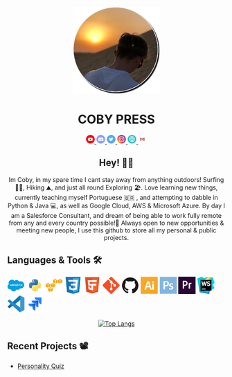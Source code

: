 <p align="center"><img src="https://github.com/cobypress/cobypress/blob/main/assets/cobypress%20icon.png" width="200"/></p>
<div align="center">

# COBY PRESS #

<a href="https://www.youtube.com/channel/UCUlgzZDSeEIe5MNQQ6FEzlw"><img src="https://github.com/cobypress/cobypress/blob/main/assets/Youtube.svg" 
     width=4% 
     height=auto 
     alt="youtube badge" />
     <a href="https://discord.gg/8WXffeeFY5"><img src="https://github.com/cobypress/cobypress/blob/main/assets/3069758_circle_discord_gaming_messenger_round%20icon_icon.png" 
     width=4% 
     height=auto 
     alt="discord badge" />
     <a href="https://twitter.com/coby_press"><img src="https://github.com/cobypress/cobypress/blob/main/assets/Twitter.svg" 
     width=4% 
     height=auto 
     alt="twitter badge" />
     <a href="https://www.instagram.com/coby9055/"><img src="https://github.com/cobypress/cobypress/blob/main/assets/Instagram.svg" 
     width=4% 
     height=auto 
     alt="instagram badge" />
     <a href="https://www.coby.press"><img src="https://github.com/cobypress/cobypress/blob/main/assets/website-5793.svg" 
     width=4% 
     height=auto 
     alt="instagram badge" />
     <a href = "mailto: hi@coby.press"><img src="https://github.com/cobypress/cobypress/blob/main/assets/Gmail.svg"
     width=4% 
     height=auto 
     alt="mail badge" />
     </a>
</div>

<div align="center">

## Hey! 🤙🏽

Im Coby, in my spare time I cant stay away from anything outdoors! Surfing 🏄‍♂️, Hiking ⛰️, and just all round Exploring 🏖️. Love learning new things, currently teaching myself Portuguese 🇧🇷 , and attempting to dabble in Python & Java 💻, as well as Google Cloud, AWS & Microsoft Azure. By day I am a Salesforce Consultant, and dream of being able to work fully remote from any and every country possible!🌴 Always open to new opportunities & meeting new people, I use this github to store all my personal & public projects.
             
</div>
             
## Languages & Tools 🛠
          
<p><img src="https://github.com/cobypress/cobypress/blob/main/assets/salesforce-plain.svg" height="40">
     <img src="https://github.com/cobypress/cobypress/blob/main/assets/python.png" height="40"/>
          <img src="https://github.com/cobypress/cobypress/blob/main/assets/amazonwebservices-original.svg" height="40"/>
          <img src="https://github.com/cobypress/cobypress/blob/main/assets/css3-original.svg" height="40"/>
          <img src="https://github.com/cobypress/cobypress/blob/main/assets/HTML5_SF.svg" height="40"/>
          <img src="https://github.com/cobypress/cobypress/blob/main/assets/git-original.svg" height="40"/>
          <img src="https://github.com/cobypress/cobypress/blob/main/assets/github-original.svg" height="40"/>
          <img src="https://github.com/cobypress/cobypress/blob/main/assets/illustrator-plain.svg" height="40"/>
          <img src="https://github.com/cobypress/cobypress/blob/main/assets/photoshop-plain.svg" height="40"/>
          <img src="https://github.com/cobypress/cobypress/blob/main/assets/premierepro-plain.svg" height="40"/>
          <img src="https://github.com/cobypress/cobypress/blob/main/assets/webstorm-icon-512x512-lmof1hfg.png" height="40"/>
          <img src="https://github.com/cobypress/cobypress/blob/main/assets/vscode-original.svg" height="40"/>
          <img src="https://github.com/cobypress/cobypress/blob/main/assets/jira-original.svg" height="40"/>
        </p>
          
          
<div align="center">
       
       
[![Top Langs](https://github-readme-stats.vercel.app/api/top-langs/?username=cobypress&layout=compact&theme=vision-friendly-dark)](https://github.com/anuraghazra/github-readme-stats)
          </div>
          
<div align="left">
     
## Recent Projects 📽️

- [Personality Quiz](https://cobypress.github.io/)

